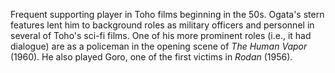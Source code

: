 <!-- Rinsaku Ogata -->

Frequent supporting player in Toho films beginning in the 50s. Ogata's stern features lent him to background roles as military officers and personnel in several of Toho's sci-fi films. One of his more prominent roles (i.e., it had dialogue) are as a policeman in the opening scene of _The Human Vapor_ (1960). He also played Goro, one of the first victims in _Rodan_ (1956).
